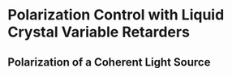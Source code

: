 # Polarization Control with Liquid Crystal Variable Retarders

## Polarization of a Coherent Light Source
